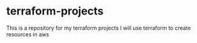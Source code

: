 # terraform-projects
This is a repository for my terraform projects
I will use terraform to create resources in aws
